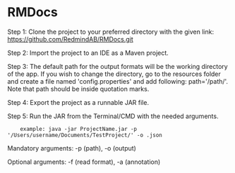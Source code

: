 # RMDocs

Step 1: Clone the project to your preferred directory with the given link: https://github.com/RedmindAB/RMDocs.git

Step 2: Import the project to an IDE as a Maven project.

Step 3: The default path for the output formats will be the working directory of the app. If you wish to change the directory, go to the resources folder and create a file named 'config.properties' and add following: path='/path/'. Note that path should be inside quotation marks.

Step 4: Export the project as a runnable JAR file.

Step 5: Run the JAR from the Terminal/CMD with the needed arguments.

        example: java -jar ProjectName.jar -p '/Users/username/Documents/TestProject/' -o .json
        
Mandatory arguments: -p (path), -o (output)
        
Optional arguments: -f (read format), -a (annotation)
